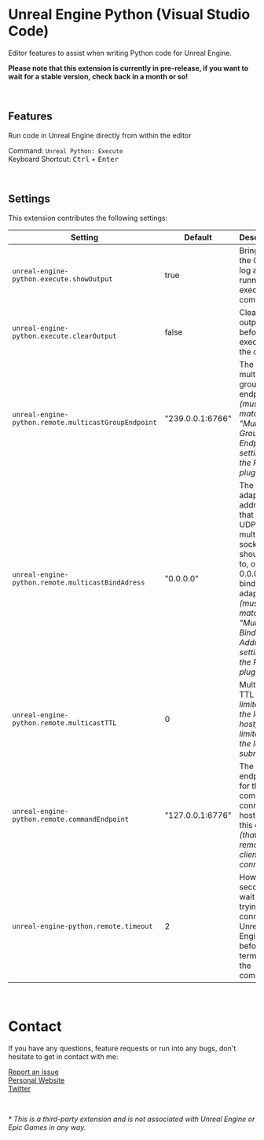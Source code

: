 # Unreal Engine Python (Visual Studio Code)

Editor features to assist when writing Python code for Unreal Engine.

**Please note that this extension is currently in pre-release, if you want to wait for a stable version, check back in a month or so!**

<br>

## Features

Run code in Unreal Engine directly from within the editor

Command: `Unreal Python: Execute` <br>
Keyboard Shortcut: <kbd>Ctrl</kbd> + <kbd>Enter</kbd>

<br>

## Settings

This extension contributes the following settings:

| Setting  | Default | Description |
| - | - | - |
| `unreal-engine-python.execute.showOutput` | true | Bring up the Output log after running the execute command. |
| `unreal-engine-python.execute.clearOutput` | false | Clear the output log before executing the code. |
| `unreal-engine-python.remote.multicastGroupEndpoint` | "239.0.0.1:6766" | The multicast group endpoint _(must match the \"Multicast Group Endpoint\" setting in the Python plugin)_ |
| `unreal-engine-python.remote.multicastBindAdress` | "0.0.0.0" | The adapter address that the UDP multicast socket should bind to, or 0.0.0.0 to bind to all adapters _(must match the \"Multicast Bind Address\" setting in the Python plugin)_ |
| `unreal-engine-python.remote.multicastTTL` | 0 | Multicast TTL _(0 is limited to the local host, 1 is limited to the local subnet)_ |
| `unreal-engine-python.remote.commandEndpoint` | "127.0.0.1:6776" | The endpoint for the TCP command connection hosted by this client _(that the remote client will connect to)_ |
| `unreal-engine-python.remote.timeout` | 2 | How many seconds to wait while trying to connect to Unreal Engine before terminating the command |

<br>

# Contact
If you have any questions, feature requests or run into any bugs, don't hesitate to get in contact with me:

[Report an issue](https://github.com/nils-soderman/vscode-motionbuilder/issues "Report a bug on the GitHub repository")<br>
[Personal Website](https://nilssoderman.com)<br>
[Twitter](https://twitter.com/nilssoderman "@nilssoderman")

<br>

_* This is a third-party extension and is not associated with Unreal Engine or Epic Games in any way._
